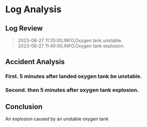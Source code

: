 Log Analysis
=============
Log Review 
-----------
>2023-08-27 11:35:00,INFO,Oxygen tank unstable.\
>2023-08-27 11:40:00,INFO,Oxygen tank explosion.

Accident Analysis
-----------------
### First. 5 minutes after landed oxygen tank be unstable.
### Second. then 5 minutes after oxygen tank explosion.

Conclusion
----------
An explosion caused by an unstable oxygen tank